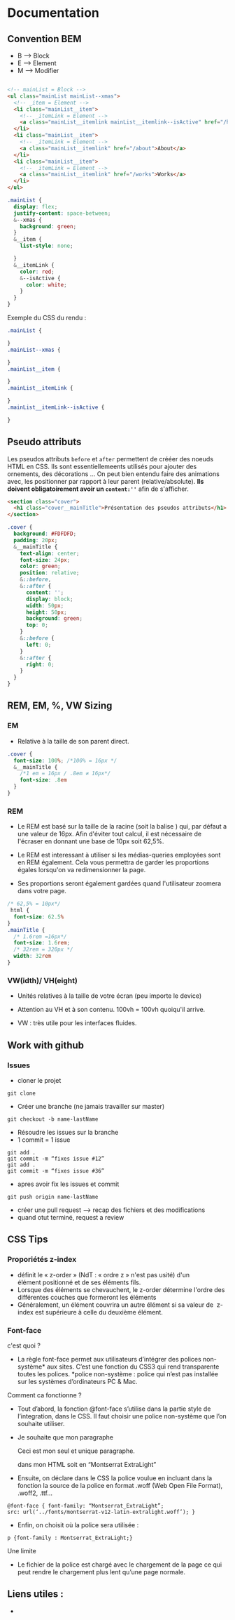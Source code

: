 # Documentation

## Convention BEM

* B --> Block
* E --> Element
* M --> Modifier

```html

<!-- mainList = Block -->
<ul class="mainList mainList--xmas">
  <!-- _item = Element -->
  <li class="mainList__item">
    <!-- _itemLink = Element -->
    <a class="mainList__itemlink mainList__itemlink--isActive" href="/home">Home</a>
  </li>
  <li class="mainList__item">
    <!-- _itemLink = Element -->
    <a class="mainList__itemlink" href="/about">About</a>
  </li>
  <li class="mainList__item">
    <!-- _itemLink = Element -->
    <a class="mainList__itemlink" href="/works">Works</a>
  </li>
</ul>
```

```css
.mainList {
  display: flex;
  justify-content: space-between;
  &--xmas {
    background: green;
  }
  &__item {
    list-style: none;

  }
  &__itemLink {
    color: red;
    &--isActive {
      color: white;
    }
  }
}
```

Exemple du CSS du rendu :

```css
.mainList {

}
.mainList--xmas {

}
.mainList__item {

}
.mainList__itemLink {

}
.mainList__itemLink--isActive {

}
```

## Pseudo attributs

Les pseudos attributs `before` et `after` permettent de crééer des noeuds HTML en CSS.
Ils sont essentiellemeents utilisés pour ajouter des ornements, des décorations ...
On peut bien entendu faire des animations avec, les positionner par rapport à leur parent
(relative/absolute). **Ils doivent obligatoirement avoir un `content:''`**
afin de s'afficher.

```html
<section class="cover">
  <h1 class="cover__mainTitle">Présentation des pseudos attributs</h1>
</section>
```

```css
.cover {
  background: #FDFDFD;
  padding: 20px;
  &__mainTitle {
    text-align: center;
    font-size: 24px;
    color: green;
    position: relative;
    &::before,
    &::after {
      content: '';
      display: block;
      width: 50px;
      height: 50px;
      background: green;
      top: 0;
    }
    &::before {
      left: 0;
    }
    &::after {
      right: 0;
    }
  }
}
```


## REM, EM, %, VW Sizing

### EM

* Relative à la taille de son parent direct.

```css
.cover {
  font-size: 100%; /*100% = 16px */
  &__mainTitle {
    /*1 em = 16px / .8em ≠ 16px*/
    font-size: .8em
  }
}
```

### REM

* Le REM est basé sur la taille de la racine (soit la balise <html>) qui, par défaut
a une valeur de 16px. Afin d'éviter tout calcul, il est nécessaire de l'écraser
en donnant une base de 10px soit 62,5%.

* Le REM est interessant à utiliser si les médias-queries employées sont en REM
également. Cela vous permettra de garder les proportions égales lorsqu'on va
redimensionner la page.

* Ses proportions seront également gardées quand l'utilisateur zoomera dans votre
page.

```css
/* 62,5% = 10px*/
 html {
  font-size: 62.5%
}
.mainTitle {
  /* 1.6rem =16px*/
  font-size: 1.6rem;
  /* 32rem = 320px */
  width: 32rem
}

```

### VW(idth)/ VH(eight)

* Unités relatives à la taille de votre écran (peu importe le device)

* Attention au VH et à son contenu. 100vh = 100vh quoiqu'il arrive.

* VW : très utile pour les interfaces fluides.

## Work with github 

### Issues

* cloner le projet
```
git clone 
````
* Créer une branche (ne jamais travailler sur master)
``` 
git checkout -b name-lastName
```
* Résoudre les issues sur la branche 
* 1 commit = 1 issue 
``` 
git add . 
git commit -m “fixes issue #12”
git add . 
git commit -m “fixes issue #36”
```
* apres avoir fix les issues et commit 
``` 
git push origin name-lastName
```
* créer une pull request --> recap des fichiers et des modifications
* quand otut terminé, request a review

## CSS Tips 

### Proporiétés z-index

* définit le « z-order » (NdT : « ordre z » n'est pas usité) d'un élément positionné et de ses éléments fils. 
* Lorsque des éléments se chevauchent, le z-order détermine l'ordre des différentes couches que formeront les éléments
* Généralement, un élément couvrira un autre élément si sa valeur de  z-index est supérieure à celle du deuxième élément.

### Font-face 

c'est quoi ?

* La règle font-face permet aux utilisateurs d’intégrer des polices non-système* aux sites. 
C’est une fonction du CSS3 qui rend transparente toutes les polices.
*police non-système : police qui n’est pas installée sur les systèmes d’ordinateurs PC & Mac.

Comment ca fonctionne ?

* Tout d’abord, la fonction @font-face s’utilise dans la partie style de l’integration, dans le CSS. 
Il faut choisir une police non-système que l’on souhaite utiliser. 

* Je souhaite que mon paragraphe <p>Ceci est mon seul et unique paragraphe.</p> dans mon HTML soit en “Montserrat ExtraLight”
* Ensuite, on déclare dans le CSS la police voulue en incluant dans la fonction la source de la police en format .woff (Web Open File Format), .woff2, .ttf…

```
@font-face { font-family: “Montserrat_ExtraLight”;
src: url(‘../fonts/montserrat-v12-latin-extralight.woff’); }
```

* Enfin, on choisit où la police sera utilisée :
```
p {font-family : Montserrat_ExtraLight;}
```
Une limite 

* Le fichier de la police est chargé avec le chargement de la page ce qui peut rendre le chargement plus lent qu’une page normale.


## Liens utiles :

* [Caniuse]: https://caniuse.com/#feat=viewport-units

